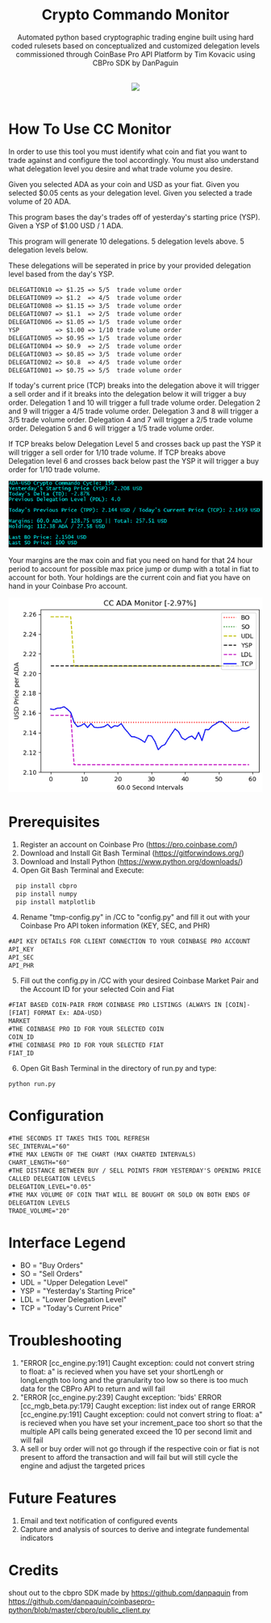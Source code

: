 <div align="center">
  <h1>Crypto Commando Monitor</h1>
  <p>Automated python based cryptographic trading engine built using hard coded rulesets based on conceptualized and customized delegation levels commissioned through CoinBase Pro API Platform by Tim Kovacic using CBPro SDK by DanPaguin</p><br>
  <img src="https://static.wixstatic.com/media/c11e26_98214627f32540f7939870093be0a03b~mv2.png/v1/fill/w_560,h_456,al_c,q_85,usm_0.66_1.00_0.01/vectorstock_19626918_edited.webp">
</div>
<br>

# How To Use CC Monitor
In order to use this tool you must identify what coin and fiat you want to trade against and configure the tool accordingly. You must also understand what delegation level you desire and what trade volume you desire.

Given you selected ADA as your coin and USD as your fiat.
Given you selected $0.05 cents as your delegation level.
Given you selected a trade volume of 20 ADA.

This program bases the day's trades off of yesterday's starting price (YSP).
Given a YSP of $1.00 USD / 1 ADA.

This program will generate 10 delegations. 
5 delegation levels above.
5 delegation levels below.

These delegations will be seperated in price by your provided delegation level based from the day's YSP.

```
DELEGATION10 => $1.25 => 5/5  trade volume order
DELEGATION09 => $1.2  => 4/5  trade volume order
DELEGATION08 => $1.15 => 3/5  trade volume order
DELEGATION07 => $1.1  => 2/5  trade volume order
DELEGATION06 => $1.05 => 1/5  trade volume order
YSP          => $1.00 => 1/10 trade volume order
DELEGATION05 => $0.95 => 1/5  trade volume order
DELEGATION04 => $0.9  => 2/5  trade volume order
DELEGATION03 => $0.85 => 3/5  trade volume order
DELEGATION02 => $0.8  => 4/5  trade volume order
DELEGATION01 => $0.75 => 5/5  trade volume order
```

If today's current price (TCP) breaks into the delegation above it will trigger a sell order and if it breaks into the delegation below it will trigger a buy order. Delegation 1 and 10 will trigger a full trade volume order. Delegation 2 and 9 will trigger a 4/5 trade volume order. Delegation 3 and 8 will trigger a 3/5 trade volume order. Delegation 4 and 7 will trigger a 2/5 trade volume order. Delegation 5 and 6 will trigger a 1/5 trade volume order.

If TCP breaks below Delegation Level 5 and crosses back up past the YSP it will trigger a sell order for 1/10 trade volume.
If TCP breaks above Delegation level 6 and crosses back below past the YSP it will trigger a buy order for 1/10 trade volume.

<img src="https://github.com/tkovacic/Crypto-Commando-Monitor/blob/main/readme1.PNG?raw=true">
</div>

Your margins are the max coin and fiat you need on hand for that 24 hour period to account for possible max price jump or dump with a total in fiat to account for both.
Your holdings are the current coin and fiat you have on hand in your Coinbase Pro account.

<img src="https://github.com/tkovacic/Crypto-Commando-Monitor/blob/main/readme2.PNG?raw=true">
</div>

# Prerequisites
1) Register an account on Coinbase Pro (https://pro.coinbase.com/)
1) Download and Install Git Bash Terminal (https://gitforwindows.org/)
2) Download and Install Python (https://www.python.org/downloads/)
3) Open Git Bash Terminal and Execute:

```
  pip install cbpro
  pip install numpy
  pip install matplotlib
```

4) Rename "tmp-config.py" in /CC to "config.py" and fill it out with your Coinbase Pro API token information (KEY, SEC, and PHR)

```
#API KEY DETAILS FOR CLIENT CONNECTION TO YOUR COINBASE PRO ACCOUNT
API_KEY
API_SEC
API_PHR
```

5) Fill out the config.py in /CC with your desired Coinbase Market Pair and the Account ID for your selected Coin and Fiat

```
#FIAT BASED COIN-PAIR FROM COINBASE PRO LISTINGS (ALWAYS IN [COIN]-[FIAT] FORMAT Ex: ADA-USD)
MARKET
#THE COINBASE PRO ID FOR YOUR SELECTED COIN
COIN_ID
#THE COINBASE PRO ID FOR YOUR SELECTED FIAT
FIAT_ID
```

6) Open Git Bash Terminal in the directory of run.py and type:

```
python run.py
```

 # Configuration

```
#THE SECONDS IT TAKES THIS TOOL REFRESH
SEC_INTERVAL="60"
#THE MAX LENGTH OF THE CHART (MAX CHARTED INTERVALS)
CHART_LENGTH="60"
#THE DISTANCE BETWEEN BUY / SELL POINTS FROM YESTERDAY'S OPENING PRICE CALLED DELEGATION LEVELS
DELEGATION_LEVEL="0.05"
#THE MAX VOLUME OF COIN THAT WILL BE BOUGHT OR SOLD ON BOTH ENDS OF DELEGATION LEVELS
TRADE_VOLUME="20"
```

 # Interface Legend
 - BO = "Buy Orders"
 - SO = "Sell Orders"
 - UDL = "Upper Delegation Level"
 - YSP = "Yesterday's Starting Price"
 - LDL = "Lower Delegation Level"
 - TCP = "Today's Current Price"
 
 # Troubleshooting
 1) "ERROR [cc_engine.py:191] Caught exception: could not convert string to float: a" is recieved when you have set your shortLengh or longLength too long and the granularity too low so there is too much data for the CBPro API to return and will fail
 2) "ERROR [cc_engine.py:239] Caught exception: 'bids' ERROR [cc_mgb_beta.py:179] Caught exception: list index out of range ERROR [cc_engine.py:191] Caught exception: could not convert string to float: a" is recieved when you have set your increment_pace too short so that the multiple API calls being generated exceed the 10 per second limit and will fail
 3) A sell or buy order will not go through if the respective coin or fiat is not present to afford the transaction and will fail but will still cycle the engine and adjust the targeted prices
 
 # Future Features
 1) Email and text notification of configured events
 2) Capture and analysis of sources to derive and integrate fundemental indicators
 
 # Credits
 shout out to the cbpro SDK made by https://github.com/danpaquin from https://github.com/danpaquin/coinbasepro-python/blob/master/cbpro/public_client.py
